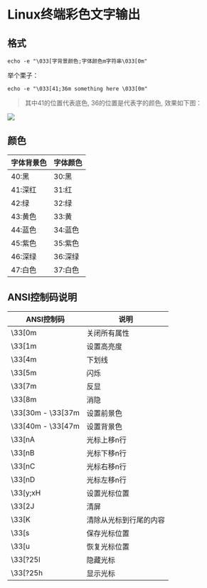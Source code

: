 # Linux终端彩色文字输出

## 格式

```shell
echo -e "\033[字背景颜色;字体颜色m字符串\033[0m"
```

举个栗子：
```shell
echo -e "\033[41;36m something here \033[0m"
```
> 其中41的位置代表底色, 36的位置是代表字的颜色, 效果如下图：

 ![](http://resources.lingwenlong.com/note-img/20211110164257.png)


## 颜色
| 字体背景色 | 字体颜色 |
| -------- | ----- |
| 40:黑   | 30:黑 |
| 41:深红 | 31:红 |
| 42:绿   | 32:绿 |
| 43:黄色 | 33:黄 |
| 44:蓝色 | 34:蓝色 |
| 45:紫色 | 35:紫色 |
| 46:深绿 | 36:深绿 |
| 47:白色 | 37:白色 |

## ANSI控制码说明

| ANSI控制码 | 说明 |
| --------- | --- |
| \33[0m | 关闭所有属性 |
| \33[1m | 设置高亮度 |
| \33[4m | 下划线 |
| \33[5m | 闪烁 |
| \33[7m | 反显 |
| \33[8m | 消隐 |
| \33[30m - \33[37m | 设置前景色 |
| \33[40m - \33[47m | 设置背景色 |
| \33[nA | 光标上移n行 |
| \33[nB | 光标下移n行 |
| \33[nC | 光标右移n行 |
| \33[nD | 光标左移n行 |
| \33[y;xH | 设置光标位置 |
| \33[2J | 清屏 |
| \33[K | 清除从光标到行尾的内容 |
| \33[s | 保存光标位置 |
| \33[u | 恢复光标位置 |
| \33[?25l | 隐藏光标 |
| \33[?25h | 显示光标 |
